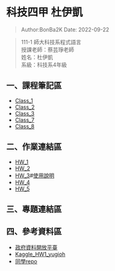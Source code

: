# 科技四甲 杜伊凱

> Author:BonBa2K
> Date: 2022-09-22  

> 111-1 師大科技系程式語言<br />
> 授課老師：蔡芸琤老師<br />
> 姓名：杜伊凱 <br />
> 系級：科技系4年級 
## 一、課程筆記區
- [Class_1](https://github.com/BonBa2K/PL_Repo/tree/main/Class_1)
- [Class_2](https://github.com/BonBa2K/PL_Repo/tree/main/Class_2)
- [Class_3](https://github.com/BonBa2K/PL_Repo/tree/main/Class_3)
- [Class_7](https://github.com/BonBa2K/PL_Repo/tree/main/Class_7)
- [Class_8](https://github.com/BonBa2K/PL_Repo/tree/main/Class_8)
## 二、作業連結區
- [HW_1](https://github.com/BonBa2K/PL_Repo/blob/main/Class_3/BonBa_HW_1.ipynb)
- [HW_2](https://github.com/BonBa2K/PL_Repo/blob/main/class_4/BonBa_HW_2.ipynb)
- [HW_3](https://github.com/BonBa2K/PL_Repo/blob/main/class_7/BonBa_HW_3.py)#[使用說明](https://github.com/BonBa2K/PL_Repo/blob/main/class_7/HW3_README.md)
- [HW_4](https://medium.com/@dplovejess/youtube-你知道推薦影片會一路導向哪裡嗎-10da105b8f47)
- [HW_5](https://medium.com/@dplovejess/youtube-%E4%BD%A0%E7%9F%A5%E9%81%93%E6%8E%A8%E8%96%A6%E5%BD%B1%E7%89%87%E6%9C%83%E4%B8%80%E8%B7%AF%E5%B0%8E%E5%90%91%E5%93%AA%E8%A3%A1%E5%97%8E-10da105b8f47)

## 三、專題連結區

## 四、參考資料區
- [政府資料開放平臺](https://data.gov.tw/datasets/search?p=1&size=10&s=dataset_view_times_desc&rct=283)
- [Kaggle_HW1_yugioh](https://www.kaggle.com/datasets/tathor/yugioh-trading-cards-dataset)
- [同學repo](https://docs.google.com/spreadsheets/d/1hRIOovstwJst0SXgM_bogjYsrHLVZv4uVOkmYrgbql0/edit#gid=948403574)
